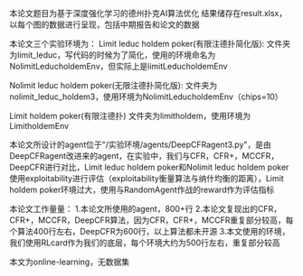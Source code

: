 本论文题目为基于深度强化学习的德州扑克AI算法优化
结果储存在result.xlsx，以每个图的数据进行呈现，包括中期报告和论文的数据

本论文三个实验环境为：
Limit leduc holdem poker(有限注德扑简化版):
    文件夹为limit_leduc，写代码的时候为了简化，使用的环境命名为NolimitLeducholdemEnv，但实际上是limitLeducholdemEnv

Nolimit leduc holdem poker(无限注德扑简化版):
    文件夹为nolimit_leduc_holdem3，使用环境为NolimitLeducholdemEnv（chips=10）
        
Limit holdem poker(有限注德扑)
    文件夹为limitholdem，使用环境为LimitholdemEnv

本论文所设计的agent位于"/实验环境/agents/DeepCFRagent3.py"，是由DeepCFRagent改进来的agent，在实验中，我们与CFR，CFR+，MCCFR，DeepCFR进行对比，Limit leduc holdem poker和Nolimit leduc holdem poker使用exploitability进行评估（exploitability衡量算法与纳什均衡的距离），Limit holdem poker环境过大，使用与RandomAgent作战的reward作为评估指标

本论文工作量量：
    1.本论文所使用的agent，800+行
    2.本论文复现出的CFR，CFR+，MCCFR，DeepCFR算法，因为CFR，CFR+，MCCFR重复部分较高，每个算法400行左右，DeepCFR为600行，以上算法都未开源
    3.本文使用的环境，我们使用RLcard作为我们的底层，每个环境大约为500行左右，重复部分较高

本文为online-learning，无数据集
